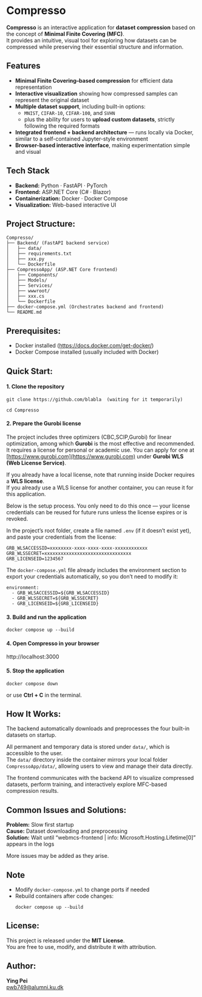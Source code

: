 # Compresso

**Compresso** is an interactive application for **dataset compression** based on the concept of **Minimal Finite Covering (MFC)**.  
It provides an intuitive, visual tool for exploring how datasets can be compressed while preserving their essential structure and information.



## Features

- **Minimal Finite Covering–based compression** for efficient data representation  
- **Interactive visualization** showing how compressed samples can represent the original dataset  
- **Multiple dataset support**, including built-in options:  
  - `MNIST`, `CIFAR-10`, `CIFAR-100`, and `SVHN`  
  - plus the ability for users to **upload custom datasets**, strictly following the required formats  
- **Integrated frontend + backend architecture** — runs locally via Docker, similar to a self-contained Jupyter-style environment  
- **Browser-based interactive interface**, making experimentation simple and visual  



## Tech Stack

- **Backend:** Python · FastAPI · PyTorch  
- **Frontend:** ASP.NET Core (C# · Blazor)  
- **Containerization:** Docker · Docker Compose  
- **Visualization:** Web-based interactive UI  



## Project Structure:
```
Compresso/
├── Backend/ (FastAPI backend service)
│   ├── data/
│   ├── requirements.txt
│   ├── xxx.py
│   └── Dockerfile
├── CompressoApp/ (ASP.NET Core frontend)
│   ├── Components/
│   ├── Models/
│   ├── Services/
│   ├── wwwroot/
│   ├── xxx.cs
│   └── Dockerfile
├── docker-compose.yml (Orchestrates backend and frontend)
└── README.md
```



## Prerequisites:

- Docker installed (https://docs.docker.com/get-docker/)  
- Docker Compose installed (usually included with Docker)



## Quick Start:

#### 1. Clone the repository
```
git clone https://github.com/blabla  (waiting for it temporarily)
```
```
cd Compresso
```

#### 2. Prepare the Gurobi license

The project includes three optimizers (CBC,SCIP,Gurobi) for linear optimization, among which **Gurobi** is the most effective and recommended.  
It requires a license for personal or academic use. You can apply for one at [https://www.gurobi.com](https://www.gurobi.com) under **Gurobi WLS (Web License Service)**.

If you already have a local license, note that running inside Docker requires a **WLS license**.  
If you already use a WLS license for another container, you can reuse it for this application.  

Below is the setup process. You only need to do this once — your license credentials can be reused for future runs unless the license expires or is revoked.

In the project’s root folder, create a file named `.env` (if it doesn’t exist yet), and paste your credentials from the license:

```
GRB_WLSACCESSID=xxxxxxxx-xxxx-xxxx-xxxx-xxxxxxxxxxxx
GRB_WLSSECRET=xxxxxxxxxxxxxxxxxxxxxxxxxxxxxxxx
GRB_LICENSEID=1234567
```

The `docker-compose.yml` file already includes the environment section to export your credentials automatically, so you don’t need to modify it:

```
environment:
  - GRB_WLSACCESSID=${GRB_WLSACCESSID}
  - GRB_WLSSECRET=${GRB_WLSSECRET}
  - GRB_LICENSEID=${GRB_LICENSEID}
```

#### 3. Build and run the application
```
docker compose up --build
```

#### 4. Open Compresso in your browser  
http://localhost:3000

#### 5. Stop the application
```
docker compose down
```
or use **Ctrl + C** in the terminal.



## How It Works:

The backend automatically downloads and preprocesses the four built-in datasets on startup.

All permanent and temporary data is stored under `data/`, which is accessible to the user.  
The `data/` directory inside the container mirrors your local folder `CompressoApp/data/`, allowing users to view and manage their data directly.

The frontend communicates with the backend API to visualize compressed datasets, perform training, and interactively explore MFC-based compression results.



## Common Issues and Solutions:

**Problem:** Slow first startup  
**Cause:** Dataset downloading and preprocessing  
**Solution:** Wait until “webmcs-frontend  | info: Microsoft.Hosting.Lifetime[0]” appears in the logs

More issues may be added as they arise.



## Note  
- Modify `docker-compose.yml` to change ports if needed  
- Rebuild containers after code changes:  
  ```
  docker compose up --build
  ```



## License:
This project is released under the **MIT License**.  
You are free to use, modify, and distribute it with attribution.



## Author:
**Ying Pei**  
pwb749@alumni.ku.dk
